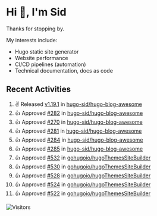 # Hi 👋, I'm Sid

Thanks for stopping by. 

My interests include:
- Hugo static site generator
- Website performance
- CI/CD pipelines (automation)
- Technical documentation, docs as code


## Recent Activities

<!--RECENT_ACTIVITY:start-->
1. ✌️ Released [v1.19.1](https://github.com/hugo-sid/hugo-blog-awesome/releases/tag/v1.19.1) in [hugo-sid/hugo-blog-awesome](https://github.com/hugo-sid/hugo-blog-awesome)<br>
2. 👍 Approved [#282](https://github.com/hugo-sid/hugo-blog-awesome/pull/282#pullrequestreview-2659881185) in [hugo-sid/hugo-blog-awesome](https://github.com/hugo-sid/hugo-blog-awesome)<br>
3. 👍 Approved [#270](https://github.com/hugo-sid/hugo-blog-awesome/pull/270#pullrequestreview-2654558043) in [hugo-sid/hugo-blog-awesome](https://github.com/hugo-sid/hugo-blog-awesome)<br>
4. 👍 Approved [#281](https://github.com/hugo-sid/hugo-blog-awesome/pull/281#pullrequestreview-2654552450) in [hugo-sid/hugo-blog-awesome](https://github.com/hugo-sid/hugo-blog-awesome)<br>
5. 👍 Approved [#284](https://github.com/hugo-sid/hugo-blog-awesome/pull/284#pullrequestreview-2654544840) in [hugo-sid/hugo-blog-awesome](https://github.com/hugo-sid/hugo-blog-awesome)<br>
6. 👍 Approved [#285](https://github.com/hugo-sid/hugo-blog-awesome/pull/285#pullrequestreview-2654537875) in [hugo-sid/hugo-blog-awesome](https://github.com/hugo-sid/hugo-blog-awesome)<br>
7. 👍 Approved [#532](https://github.com/gohugoio/hugoThemesSiteBuilder/pull/532#pullrequestreview-2653716475) in [gohugoio/hugoThemesSiteBuilder](https://github.com/gohugoio/hugoThemesSiteBuilder)<br>
8. 👍 Approved [#530](https://github.com/gohugoio/hugoThemesSiteBuilder/pull/530#pullrequestreview-2653714595) in [gohugoio/hugoThemesSiteBuilder](https://github.com/gohugoio/hugoThemesSiteBuilder)<br>
9. 👍 Approved [#528](https://github.com/gohugoio/hugoThemesSiteBuilder/pull/528#pullrequestreview-2653712416) in [gohugoio/hugoThemesSiteBuilder](https://github.com/gohugoio/hugoThemesSiteBuilder)<br>
10. 👍 Approved [#524](https://github.com/gohugoio/hugoThemesSiteBuilder/pull/524#pullrequestreview-2630944283) in [gohugoio/hugoThemesSiteBuilder](https://github.com/gohugoio/hugoThemesSiteBuilder)<br>
11. 👍 Approved [#522](https://github.com/gohugoio/hugoThemesSiteBuilder/pull/522#pullrequestreview-2603350832) in [gohugoio/hugoThemesSiteBuilder](https://github.com/gohugoio/hugoThemesSiteBuilder)<br>
<!--RECENT_ACTIVITY:end-->

![Visitors](https://api.visitorbadge.io/api/visitors?path=https%3A%2F%2Fgithub.com%2Fhugo-sid%2Fhugo-sid&countColor=%2337d67a&style=flat&labelStyle=upper)
